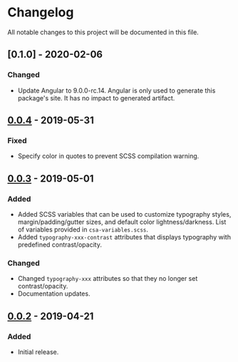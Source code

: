 # Changelog
All notable changes to this project will be documented in this file.

## [0.1.0] - 2020-02-06

### Changed
- Update Angular to 9.0.0-rc.14. Angular is only used to generate this package's site. It has no impact to generated artifact.

## [0.0.4] - 2019-05-31

### Fixed
- Specify color in quotes to prevent SCSS compilation warning.

## [0.0.3] - 2019-05-01

### Added
- Added SCSS variables that can be used to customize typography styles, margin/padding/gutter sizes, and default color lightness/darkness. List of variables provided in `csa-variables.scss`.
- Added `typography-xxx-contrast` attributes that displays typography with predefined contrast/opacity.

### Changed
- Changed `typography-xxx` attributes so that they no longer set contrast/opacity.
- Documentation updates.


## [0.0.2] - 2019-04-21
### Added
- Initial release.

[Unreleased]: https://github.com/kctang/common-style-attributes/compare/v0.0.4...HEAD
[0.0.4]: https://github.com/kctang/common-style-attributes/compare/v0.0.3...v0.0.4
[0.0.3]: https://github.com/kctang/common-style-attributes/compare/v0.0.2...v0.0.3
[0.0.2]: https://github.com/kctang/common-style-attributes/releases/tag/v0.0.2
